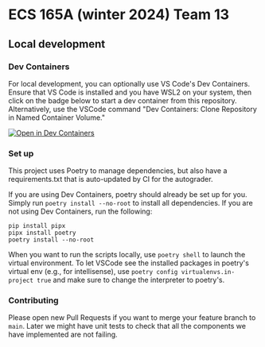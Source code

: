 # ECS 165A (winter 2024) Team 13

## Local development

### Dev Containers
For local development, you can optionally use VS Code's Dev Containers. Ensure
that VS Code is installed and you have WSL2 on your system, then click on the
badge below to start a dev container from this repository. Alternatively, use
the VSCode command "Dev Containers: Clone Repository in Named Container Volume."

[![Open in Dev Containers](https://img.shields.io/static/v1?label=Dev%20Containers&message=Open&color=blue&logo=visualstudiocode)](https://vscode.dev/redirect?url=vscode://ms-vscode-remote.remote-containers/cloneInVolume?url=https://github.com/oakrc/ecs165a)

### Set up
This project uses Poetry to manage dependencies, but also have a requirements.txt
that is auto-updated by CI for the autograder.

If you are using Dev Containers, poetry should already be set up for you. Simply
run `poetry install --no-root` to install all dependencies. If you are not using
Dev Containers, run the following:

```shell
pip install pipx
pipx install poetry
poetry install --no-root
```

When you want to run the scripts locally, use `poetry shell` to launch the
virtual environment. To let VSCode see the installed packages in poetry's
virtual env (e.g., for intellisense), use `poetry config virtualenvs.in-project
true` and make sure to change the interpreter to poetry's.


### Contributing

Please open new Pull Requests if you want to merge your feature branch to `main`.
Later we might have unit tests to check that all the components we have implemented
are not failing.
